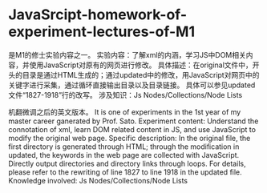 # JavaSrcipt-homework-of-experiment-lectures-of-M1

是M1的修士实验内容之一。
实验内容：了解xml的内涵，学习JS中DOM相关内容，并使用JavaScript对原有的网页进行修改。
具体描述：在original文件中，开头的目录是通过HTML生成的；通过updated中的修改，用JavaScript对网页中的关键字进行采集，通过循环直接输出目录以及目录链接。
        具体可以参见updated文件“1827-1918”行的改写。
涉及知识：Js Nodes/Collections/Node Lists


机翻微调之后的英文版本。
It is one of experiments in the 1st year of my master career ganerated by Prof. Sato.
Experiment content: Understand the connotation of xml, learn DOM related content in JS, and use JavaScript to modify the original web page.
Specific description: In the original file, the first directory is generated through HTML; through the modification in updated, the keywords in the web page are collected with JavaScript. Directly output directories and directory links through loops.
For details, please refer to the rewriting of line 1827 to line 1918 in the updated file.
Knowledge involved: Js Nodes/Collections/Node Lists
